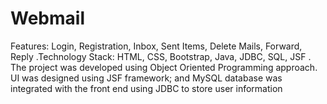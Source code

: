 # Webmail
Features: Login, Registration, Inbox, Sent Items, Delete Mails, Forward, Reply .Technology Stack: HTML, CSS, Bootstrap, Java, JDBC, SQL, JSF . The project was developed using Object Oriented Programming approach. UI was designed using JSF framework; and MySQL database was integrated with the front end using JDBC to store user information
